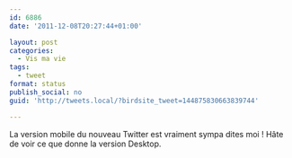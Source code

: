 ```yaml
---
id: 6886
date: '2011-12-08T20:27:44+01:00'

layout: post
categories:
  - Vis ma vie
tags:
  - tweet
format: status
publish_social: no
guid: 'http://tweets.local/?birdsite_tweet=144875830663839744'

---
```


La version mobile du nouveau Twitter est vraiment sympa dites moi ! Hâte de voir ce que donne la version Desktop.